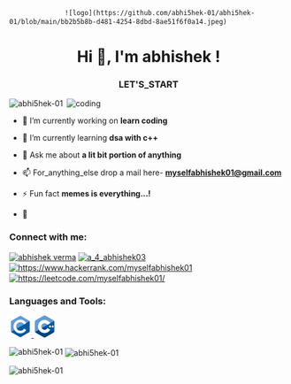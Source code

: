                   ![logo](https://github.com/abhi5hek-01/abhi5hek-01/blob/main/bb2b5b8b-d481-4254-8dbd-8ae51f6f0a14.jpeg)
<h1 align="center">Hi 👋, I'm abhishek !</h1>
<h3 align="center"> LET'S_START</h3>
<img align="right" alt="coding" width="400" src=https://media.tenor.com/cX92mi1p-NYAAAAd/coding-anime.gif
<p align="left"> <img src="https://komarev.com/ghpvc/?username=abhi5hek-01&label=Profile%20views&color=0e75b6&style=flat" alt="abhi5hek-01" /> </p>

- 🔭 I’m currently working on **learn coding**

- 🌱 I’m currently learning **dsa with c++**

- 💬 Ask me about **a lit bit portion of anything**

- 📫 For_anything_else
drop a mail here- **myselfabhishek01@gmail.com**

- ⚡ Fun fact **memes is everything...!**
- 👻

<h3 align="left">Connect with me:</h3>
<p align="left">
<a href="https://fb.com/abhishek verma" target="blank"><img align="center" src="https://raw.githubusercontent.com/rahuldkjain/github-profile-readme-generator/master/src/images/icons/Social/facebook.svg" alt="abhishek verma" height="30" width="40" /></a>
<a href="https://instagram.com/a_4_abhishek03" target="blank"><img align="center" src="https://raw.githubusercontent.com/rahuldkjain/github-profile-readme-generator/master/src/images/icons/Social/instagram.svg" alt="a_4_abhishek03" height="30" width="40" /></a>
<a href="https://www.hackerrank.com/https://www.hackerrank.com/myselfabhishek01" target="blank"><img align="center" src="https://raw.githubusercontent.com/rahuldkjain/github-profile-readme-generator/master/src/images/icons/Social/hackerrank.svg" alt="https://www.hackerrank.com/myselfabhishek01" height="30" width="40" /></a>
<a href="https://www.leetcode.com/https://leetcode.com/myselfabhishek01/" target="blank"><img align="center" src="https://raw.githubusercontent.com/rahuldkjain/github-profile-readme-generator/master/src/images/icons/Social/leet-code.svg" alt="https://leetcode.com/myselfabhishek01/" height="30" width="40" /></a>
</p>

<h3 align="left">Languages and Tools:</h3>
<p align="left"> <a href="https://www.cprogramming.com/" target="_blank" rel="noreferrer"> <img src="https://raw.githubusercontent.com/devicons/devicon/master/icons/c/c-original.svg" alt="c" width="40" height="40"/> </a> <a href="https://www.w3schools.com/cpp/" target="_blank" rel="noreferrer"> <img src="https://raw.githubusercontent.com/devicons/devicon/master/icons/cplusplus/cplusplus-original.svg" alt="cplusplus" width="40" height="40"/> </a> </p>

<p><img align="left" src="https://github-readme-stats.vercel.app/api/top-langs?username=abhi5hek-01&show_icons=true&locale=en&layout=compact" alt="abhi5hek-01" /></p>

<p>&nbsp;<img align="center" src="https://github-readme-stats.vercel.app/api?username=abhi5hek-01&show_icons=true&locale=en" alt="abhi5hek-01" /></p>

<p><img align="center" src="https://github-readme-streak-stats.herokuapp.com/?user=abhi5hek-01&" alt="abhi5hek-01" /></p>
